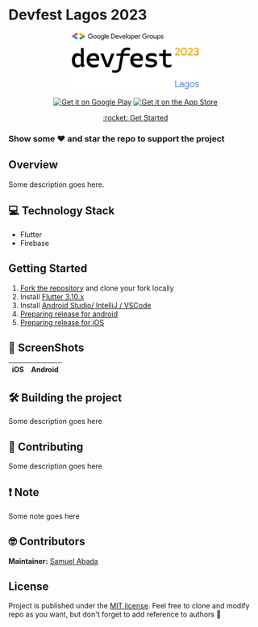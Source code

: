 # Devfest Lagos 2023

<p align="center">
  <img src="./shots/gdg-logo.png" alt="Devfest Lagos 2023" width="50%" />
</p>
<p align="center">
<a target="_blank" href='#'><img alt='Get it on Google Play' src='https://goldtonemusicgroup.com/img/goldtone/main-page/news/playstore-badge.png' height='75px'/></a>
<a target="_blank" href='#'><img alt='Get it on the App Store' src='https://upload.wikimedia.org/wikipedia/commons/thumb/3/3c/Download_on_the_App_Store_Badge.svg/1280px-Download_on_the_App_Store_Badge.svg.png' height='75px'/></a>
</p>
<p align="center"><a href="#getting-started">:rocket: Get Started</a></p>

### Show some ❤️ and star the repo to support the project

## Overview

Some description goes here.

## 💻 Technology Stack

- Flutter
- Firebase

## Getting Started

1. [Fork the repository]() and clone your fork locally
2. Install [Flutter 3.10.x](https://flutter.dev/docs/get-started/install)
3. Install [Android Studio/ IntelliJ / VSCode](https://flutter.dev/docs/development/tools/android-studio)
4. [Preparing release for android](https://flutter.dev/docs/deployment/android)
5. [Preparing release for iOS](https://flutter.dev/docs/deployment/ios)

## 📸 ScreenShots

|             iOS              |              Android              |
| :--------------------------: | :-------------------------------: |

## 🛠️ Building the project
Some description goes here

## 📄 Contributing
Some description goes here

## ❗️ Note
Some note goes here

## 🤓 Contributors

**Maintainer:** [Samuel Abada](https://github.com/mastersam07)

## License

Project is published under the [MIT license](/LICENSE.md).
Feel free to clone and modify repo as you want, but don't forget to add reference to authors 🙂